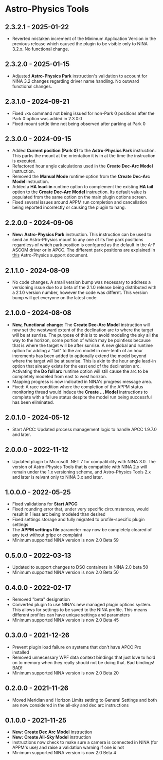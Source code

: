﻿# Astro-Physics Tools

## 2.3.2.1 - 2025-01-22
* Reverted mistaken increment of the Minimum Application Version in the previous release which caused the plugin to be visible only to NINA 3.2.x. No functional change.

## 2.3.2.0 - 2025-01-15
* Adjusted **Astro-Physics Park** instruction's validation to account for NINA 3.2 changes regarding driver name handling. No outward functional changes.

## 2.3.1.0 - 2024-09-21
* Fixed `:KA` command not being issued for non-Park 0 positions after the Park 0 option was added in 2.3.0.0
* Fixed mount settle time not being observed after parking at Park 0

## 2.3.0.0 - 2024-09-15
* Added **Current position (Park 0)** to the **Astro-Physics Park** instruction. This parks the mount at the orientation it is in at the time the instruction is executed.
* Refactored hour angle calculations used in the **Create Dec-Arc Model** instruction.
* Removed the **Manual Mode** runtime option from the **Create Dec-Arc Model** instruction.
* Added a **HA lead-in** runtime option to complement the existing **HA tail** option to the **Create Dec-Arc Model** instruction. Its default value is populated from the same option on the main plugin options screen.
* Fixed several issues around APPM run completion and cancellation being reported incorrectly or causing the plugin to hang.

## 2.2.0.0 - 2024-09-06
* **New:** **Astro-Physics Park** instruction. This instruction can be used to send an Astro-Physics mount to any one of its five park positions regardless of which park position is confgured as the default in the A-P ASCOM driver or in APCC. The different park positions are explained in [this](https://astro-physics.info/tech_support/mounts/park-positions-defined.pdf) Astro-Physics support document.

## 2.1.1.0 - 2024-08-09
* No code changes. A small version bump was necessary to address a versioning issue due to a beta of the 2.1.0 release being distributed with a 2.1.0 version number, however the code was differnt. This version bump will get everyone on the latest code.

## 2.1.0.0 - 2024-08-08
* **New, Functional change:** The **Create Dec-Arc Model** instruction will now set the westward extent of the declination arc to where the target will be at sunrise. The purpose of this is to avoid modeling the sky all the way to the horizon, some portion of which may be pointless because that is where the target will be after sunrise. A new global and runtime option for adding a "tail" to the arc model in one-tenth of an hour increments has been added to optionally extend the model beyond where the target will be at sunrise. This is akin to the hour angle lead-in option that already exists for the east end of the declination arc. Activating the **Do full arc** runtime option will still cause the arc to be completely modeled from east to west horizon.
* Mapping progress is now indicated in NINA's progress message area.
* Fixed: A race condition where the completion of the APPM status monitoring thread would induce the **Create ... Model** instructions to complete with a failure status despite the model run being successful has been eliminated.

## 2.0.1.0 - 2024-05-12
* Start APCC: Updated process management logic to handle APCC 1.9.7.0 and later.

## 2.0.0.0 - 2022-11-12
* Updated plugin to Microsoft .NET 7 for compatibility with NINA 3.0. The version of Astro-Physics Tools that is compatible with NINA 2.x will remain under the 1.x versioning scheme, and Astro-Physics Tools 2.x and later is relvant only to NINA 3.x and later.

## 1.0.0.0 - 2022-05-25
* Fixed validations for **Start APCC**
* Fixed rounding error that, under very specific circumstances, would result in 1 less arc being modeled than desired
* Fixed settings storage and fully migrated to profile-specific plugin settings
* The **APPM settings file** parameter may now be completely cleared of any text without gripe or complaint
* Minimum supported NINA version is now 2.0 Beta 59

## 0.5.0.0 - 2022-03-13
* Updated to support changes to DSO containers in NINA 2.0 beta 50
* Minimum supported NINA version is now 2.0 Beta 50

## 0.4.0.0 - 2022-02-17
* Removed "beta" designation
* Converted plugin to use NINA's new managed plugin options system. This allows for settings to be saved to the NINA profile. This means different profiles can have unique settings and parameters
* Minimum supported NINA version is now 2.0 Beta 45

## 0.3.0.0 - 2021-12-26
* Prevent plugin load failure on systems that don't have APCC Pro installed
* Removed unnecessary WPF data context bindings that just love to hold on to memory when they really should not be doing that. Bad bindings! BAD!
* Minimum supported NINA version is now 2.0 Beta 20

## 0.2.0.0 - 2021-11-26
* Moved Meridian and Horizon Limits setting to General Settings and both are now considered in the all-sky and dec arc instructions

## 0.1.0.0 - 2021-11-25
* **New:** **Create Dec Arc Model** instruction
* **New:** **Create All-Sky Model** instruction
* Instructions now check to make sure a camera is connected in NINA (for APPM's use) and raise a validation warning if one is not
* Minimum supported NINA version is now 2.0 Beta 4
